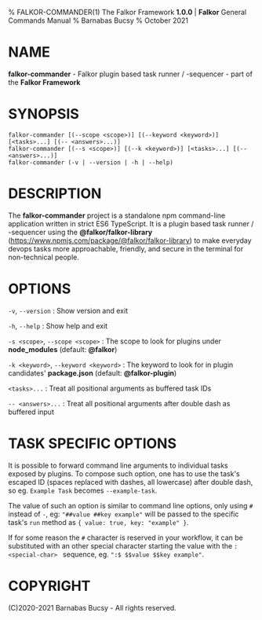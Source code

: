 % FALKOR-COMMANDER(1) The Falkor Framework **1.0.0** | **Falkor** General Commands Manual
% Barnabas Bucsy
% October 2021

# NAME

**falkor-commander** - Falkor plugin based task runner / -sequencer - part of the **Falkor Framework**

# SYNOPSIS

```
falkor-commander [(--scope <scope>)] [(--keyword <keyword>)] [<tasks>...] [(-- <answers>...)]
falkor-commander [(--s <scope>)] [(--k <keyword>)] [<tasks>...] [(-- <answers>...)]
falkor-commander (-v | --version | -h | --help)
```

# DESCRIPTION

The **falkor-commander** project is a standalone npm command-line application written in strict ES6 TypeScript. It is a plugin based task runner / -sequencer using the **@falkor/falkor-library** (https://www.npmjs.com/package/@falkor/falkor-library) to make everyday devops tasks more approachable, friendly, and secure in the terminal for non-technical people.

# OPTIONS

`-v`, `--version`
:   Show version and exit

`-h`, `--help`
:   Show help and exit

`-s <scope>`, `--scope <scope>`
:   The scope to look for plugins under **node_modules** (default: **@falkor**)

`-k <keyword>`, `--keyword <keyword>`
:   The keyword to look for in plugin candidates' **package.json** (default: **@falkor-plugin**)

`<tasks>...`
:   Treat all positional arguments as buffered task IDs

`-- <answers>...`
:   Treat all positional arguments after double dash as buffered input

# TASK SPECIFIC OPTIONS

It is possible to forward command line arguments to individual tasks exposed by plugins. To compose such option, one has to use the task's escaped ID (spaces replaced with dashes, all lowercase) after double dash, so eg. `Example Task` becomes `--example-task`.

The value of such an option is similar to command line options, only using `#` instead of `-`, eg: `"##value ##key example"` will be passed to the specific task's `run` method as `{ value: true, key: "example" }`.

If for some reason the `#` character is reserved in your workflow, it can be substituted with an other special character starting the value with the `:<special-char> ` sequence, eg. `":$ $$value $$key example"`.

# COPYRIGHT

(C)2020-2021 Barnabas Bucsy - All rights reserved.
